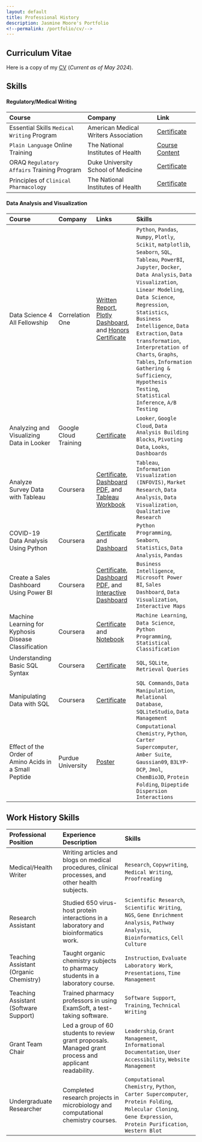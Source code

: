```yaml
---
layout: default
title: Professional History
description: Jasmine Moore's Portfolio
<!--permalink: /portfolio/cv/-->
---
```


## Curriculum Vitae
Here is a copy of my [CV](https://acrobat.adobe.com/id/urn:aaid:sc:US:214a39eb-ef50-48c4-8c36-3543620bc554) 
(_Current as of May 2024_).

## Skills

#### Regulatory/Medical Writing

|Course|Company|Link|
|:-------|:--------|:-----|
| Essential Skills `Medical Writing` Program|American Medical Writers Association|[Certificate](https://acrobat.adobe.com/id/urn:aaid:sc:US:b0db8e95-b7fb-469d-acf5-6b95b0265a91)|
| `Plain Language` Online Training|The National Institutes of Health|[Course Content](https://www.nih.gov/sites/default/files/institutes/plain-language/nih-plain-language-getting-started-brushing-up.pdf)|
| ORAQ `Regulatory Affairs` Training Program|Duke University School of Medicine|[Certificate](https://acrobat.adobe.com/id/urn:aaid:sc:us:a300c452-464a-42f9-a907-2332302ae062)|
| Principles of `Clinical Pharmacology`|The National Institutes of Health|[Certificate](https://acrobat.adobe.com/id/urn:aaid:sc:US:01078a0b-9171-4c30-a9e0-d8ba49d023fc)|

#### Data Analysis and Visualization

|Course|Company|Links|Skills|
|:----|:----|:----|:----|
| Data Science 4 All Fellowship|Correlation One|[Written Report](https://acrobat.adobe.com/link/review?uri=urn:aaid:scds:US:bbc3e7a2-3153-31e0-aa51-414ec5bf3fc1), [Plotly Dashboard](https://chart-studio.plotly.com/~jasmineshanay/39/dashboard/), and [Honors Certificate](https://www.credential.net/1413bc3f-9fd6-42a6-b06a-0c6f0c48ad10#gs.8x47o7)| `Python`, `Pandas`, `Numpy`, `Plotly`, `Scikit`, `matplotlib`, `Seaborn`, `SQL`, `Tableau`, `PowerBI`, `Jupyter`, `Docker`, `Data Analysis`, `Data Visualization`, `Linear Modeling`, `Data Science`, `Regression`, `Statistics`, `Business Intelligence`, `Data Extraction`, `Data transformation`, `Interpretation of Charts`, `Graphs`, `Tables`, `Information Gathering & Sufficiency`, `Hypothesis Testing`, `Statistical Inference`, `A/B Testing`|
|Analyzing and Visualizing Data in Looker|Google Cloud Training|[Certificate](https://coursera.org/share/d45931ce03106b870d9694326d193277)| `Looker`, `Google Cloud`, `Data Analysis Building Blocks`, `Pivoting Data`, `Looks`, `Dashboards`|
|Analyze Survey Data with Tableau|Coursera|[Certificate](https://coursera.org/share/fa70ae8a9cc33cd22f69d5854881a7fe), [Dashboard PDF](Tableau_Survey_Charts.pdf), and [Tableau Workbook](Tableau_Survey_Data_Analysis.twbx)| `Tableau`, `Information Visualization (INFOVIS)`, `Market Research`, `Data Analysis`, `Data Visualization`, `Qualitative Research`|
|COVID-19 Data Analysis Using Python|Coursera|[Certificate](https://coursera.org/share/4a2128b2560eba63648f41aa068fabf1) and [Dashboard](COVID_Python_Analysis.ipynb)|`Python Programming`, `Seaborn`, `Statistics`, `Data Analysis`, `Pandas`|
|Create a Sales Dashboard Using Power BI|Coursera|[Certificate](https://coursera.org/share/9db7b2270c90ff51eadb134d89d38315), [Dashboard PDF](Sales_Dashboard_2.pdf), and [Interactive Dashboard](Sales_Dashboard_2.pbix)| `Business Intelligence`, `Microsoft Power BI`, `Sales Dashboard`, `Data Visualization`, `Interactive Maps`|
|Machine Learning for Kyphosis Disease Classification|Coursera|[Certificate](https://coursera.org/share/d17c1545e6fc6b13d0d105600479df85) and [Notebook](Machine_Learning_Kyphosis.ipynb)| `Machine Learning`, `Data Science`, `Python Programming`, `Statistical Classification`|
|Understanding Basic SQL Syntax|Coursera|[Certificate](https://coursera.org/share/524cfc5ad56db01238048debf6cb4be7)| `SQL`, `SQLite`, `Retrieval Queries`|
| Manipulating Data with SQL|Coursera|[Certificate](https://coursera.org/share/404c18a5bc0bdb10a51f3f7755d1e831)| `SQL Commands`, `Data Manipulation`, `Relational Database`, `SQLiteStudio`, `Data Management`|
| Effect of the Order of Amino Acids in a Small Peptide | Purdue University|[Poster](https://c1-connect.com/profile/jasmine-moore/projects/491427d5-16c7-491f-b45d-84a7886ece4a)| `Computational Chemistry`, `Python`, `Carter Supercomputer`, `Amber Suite`, `Gaussian09`, `B3LYP-DCP`, `Jmol`, `ChemBio3D`, `Protein Folding`, `Dipeptide Dispersion Interactions`|

## Work History Skills

|Professional Position|Experience Description|Skills|
|:----|:----|:----|
| Medical/Health Writer | Writing articles and blogs on medical procedures, clinical processes, and other health subjects.| `Research`, `Copywriting`, `Medical Writing`, `Proofreading`|
| Research Assistant | Studied 650 virus-host protein interactions in a laboratory and bioinformatics work. | `Scientific Research`, `Scientific Writing`, `NGS`, `Gene Enrichment Analysis`, `Pathway Analysis`, `Bioinformatics`, `Cell Culture`|
| Teaching Assistant (Organic Chemistry)| Taught organic chemistry subjects to pharmacy students in a laboratory course. | `Instruction`, `Evaluate Laboratory Work`, `Presentations`, `Time Management`|
| Teaching Assistant (Software Support)| Trained pharmacy professors in using ExamSoft, a test-taking software. | `Software Support`, `Training`, `Technical Writing`|
| Grant Team Chair | Led a group of 60 students to review grant proposals. Managed grant process and applicant readability.| `Leadership`, `Grant Management`, `Informational Documentation`, `User Accessibility`, `Website Management`|
| Undergraduate Researcher | Completed research projects in microbiology and computational chemistry courses.| `Computational Chemistry`, `Python`, `Carter Supercomputer`, `Protein Folding`, `Molecular Cloning`, `Gene Expression`, `Protein Purification`, `Western Blot`|
